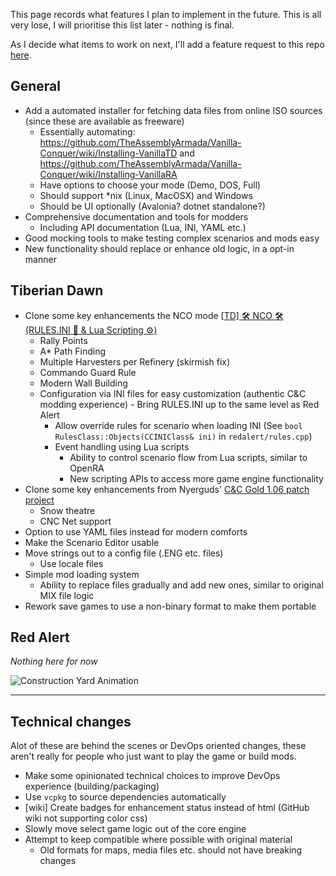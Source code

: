 This page records what features I plan to implement in the future. This is all very lose, I will prioritise this list later - nothing is final.

As I decide what items to work on next, I'll add a feature request to this repo [here](https://github.com/djfdyuruiry/cnc-new-construction-options/issues?q=state%3Aopen%20label%3Aenhancement).

## General

- Add a automated installer for fetching data files from online ISO sources (since these are available as freeware)
  - Essentially automating: https://github.com/TheAssemblyArmada/Vanilla-Conquer/wiki/Installing-VanillaTD and https://github.com/TheAssemblyArmada/Vanilla-Conquer/wiki/Installing-VanillaRA
  - Have options to choose your mode (Demo, DOS, Full)
  - Should support \*nix (Linux, MacOSX) and Windows
  - Should be UI optionally (Avalonia? dotnet standalone?)
- Comprehensive documentation and tools for modders
	- Including API documentation (Lua, INI, YAML etc.)
- Good mocking tools to make testing complex scenarios and mods easy
- New functionality should replace or enhance old logic, in a opt-in manner

## Tiberian Dawn

- Clone some key enhancements the NCO mode [[TD] 🛠 NCO 🛠 (RULES.INI 📃 & Lua Scripting ⚙)](https://steamcommunity.com/sharedfiles/filedetails/?id=2147631402)
  - Rally Points
  - A* Path Finding
  - Multiple Harvesters per Refinery (skirmish fix)
  - Commando Guard Rule
  - Modern Wall Building
  - Configuration via INI files for easy customization (authentic C&C modding experience)
		- Bring RULES.INI up to the same level as Red Alert
    - Allow override rules for scenario when loading INI (See `bool RulesClass::Objects(CCINIClass& ini)` in `redalert/rules.cpp`)
	- Event handling using Lua scripts
		- Ability to control scenario flow from Lua scripts, similar to OpenRA
		- New scripting APIs to access more game engine functionality
- Clone some key enhancements from Nyerguds' [C&C Gold 1.06 patch project](http://nyerguds.arsaneus-design.com/cnc95upd/cc95p106/)
	- Snow theatre
	- CNC Net support
- Option to use YAML files instead for modern comforts
- Make the Scenario Editor usable
- Move strings out to a config file (.ENG etc. files)
  - Use locale files
- Simple mod loading system
	- Ability to replace files gradually and add new ones, similar to original MIX file logic
- Rework save games to use a non-binary format to make them portable

## Red Alert

*Nothing here for now*

![Construction Yard Animation](img/mcv-spin.gif)

---

## Technical changes

Alot of these are behind the scenes or DevOps oriented changes, these aren't really for people who just want to play the game or build mods.

- Make some opinionated technical choices to improve DevOps experience (building/packaging)
- Use `vcpkg` to source dependencies automatically
- [wiki] Create badges for enhancement status instead of html (GitHub wiki not supporting color css)
- Slowly move select game logic out of the core engine
- Attempt to keep compatible where possible with original material
  - Old formats for maps, media files etc. should not have breaking changes
